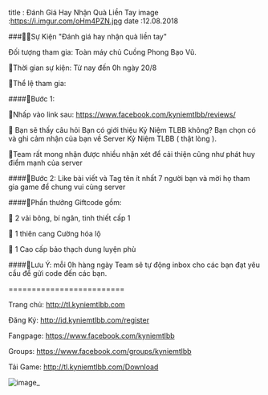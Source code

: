 title : Đánh Giá Hay Nhận Quà Liền Tay
image :https://i.imgur.com/oHm4PZN.jpg
date  :12.08.2018

###🎁🎁Sự Kiện "Đánh giá hay nhận quà liền tay"

Đối tượng tham gia: Toàn máy chủ Cuồng Phong Bạo Vũ.

💎Thời gian sự kiện: Từ nay đến 0h ngày 20/8

💎Thể lệ tham gia:

####🔶Bước 1:

🔹Nhấp vào link sau: https://www.facebook.com/kyniemtlbb/reviews/

🔹 Bạn sẽ thấy câu hỏi Bạn có giới thiệu Kỷ Niệm TLBB không? Bạn chọn có và ghi cảm nhận của bạn về Server Kỷ Niệm TLBB ( thật lòng ). 

🔹Team rất mong nhận được nhiều nhận xét để cải thiện cũng như phát huy điểm mạnh của server

####🔶Bước 2: Like bài viết và Tag tên ít nhất 7 người bạn và mời họ tham gia game để chung vui cùng server


####🔶Phần thưởng Giftcode gồm:

🔹 2 vải bông, bí ngân, tinh thiết cấp 1

🔹 1 thiên cang Cường hóa lộ

🔹 1 Cao cấp bảo thạch dung luyện phù

####💎Lưu Ý: mỗi 0h hàng ngày Team sẽ tự động inbox cho các bạn đạt yêu cầu để gửi code đến các bạn.

=========================

Trang chủ: http://tl.kyniemtlbb.com

Đăng Ký: http://id.kyniemtlbb.com/register

Fangpage: https://www.facebook.com/kyniemtlbb

Groups: https://www.facebook.com/groups/kyniemtlbb

Tải Game: http://tl.kyniemtlbb.com/Download

![image](https://imgur.com/Ip1J3qc)_
